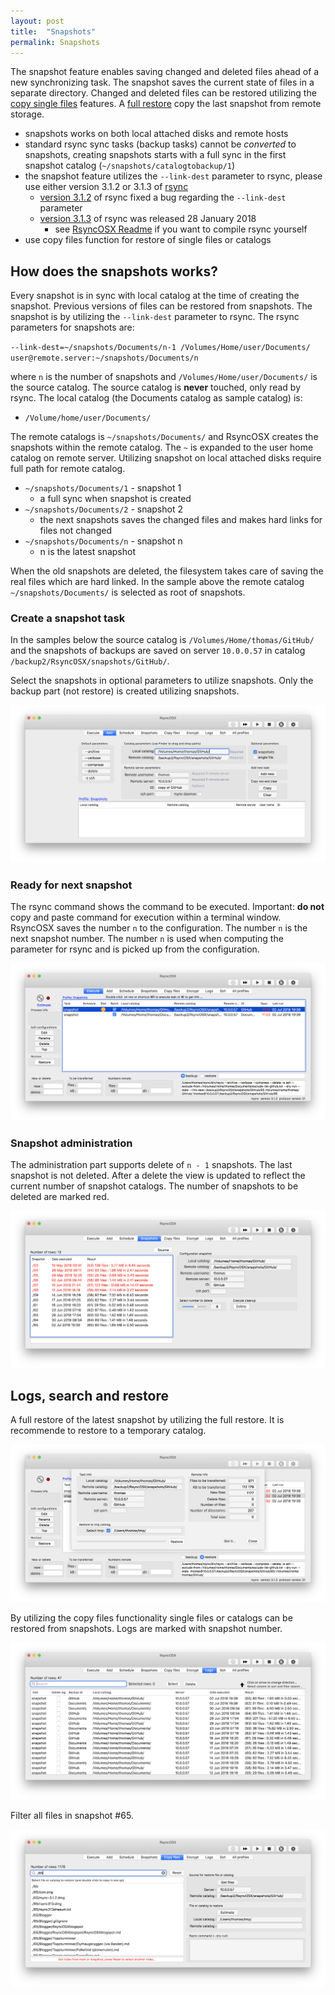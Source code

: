 ```yaml
---
layout: post
title:  "Snapshots"
permalink: Snapshots
---
```

The snapshot feature enables saving changed and deleted files ahead of a new synchronizing task. The snapshot saves the current state of files in a separate directory. Changed and deleted files can be restored utilizing the [copy single files](/CopySingleFiles) features. A [full restore](/Fullrestore) copy the last snapshot from remote storage.

- snapshots works on both local attached disks and remote hosts
- standard rsync sync tasks (backup tasks) cannot be *converted* to snapshots, creating snapshots starts with a full sync in the first snapshot catalog (`~/snapshots/catalogtobackup/1`)
- the snapshot feature utilizes the `--link-dest` parameter to rsync, please use either version 3.1.2 or 3.1.3 of [rsync](https://rsync.samba.org/)
  - [version 3.1.2](https://download.samba.org/pub/rsync/src/rsync-3.1.2-NEWS) of rsync fixed a bug regarding the `--link-dest` parameter
  - [version 3.1.3](https://download.samba.org/pub/rsync/src/rsync-3.1.3-NEWS) of rsync was released 28 January 2018
    - see [RsyncOSX Readme](https://github.com/rsyncOSX/RsyncOSX) if you want to compile rsync yourself
- use copy files function for restore of single files or catalogs

## How does the snapshots works?

Every snapshot is in sync with local catalog at the time of creating the snapshot. Previous versions of files can be restored from snapshots. The snapshot is by utilizing the `--link-dest` parameter to rsync. The rsync parameters for snapshots are:

`--link-dest=~/snapshots/Documents/n-1 /Volumes/Home/user/Documents/ user@remote.server:~/snapshots/Documents/n`

where `n` is the number of snapshots and `/Volumes/Home/user/Documents/` is the source catalog. The source catalog is **never** touched, only read by rsync. The local catalog (the Documents catalog as sample catalog) is:

- `/Volume/home/user/Documents/`

The remote catalogs is `~/snapshots/Documents/` and RsyncOSX creates the snapshots within the remote catalog. The `~` is expanded to the user home catalog on remote server. Utilizing snapshot on local attached disks require full path for remote catalog.

- `~/snapshots/Documents/1` - snapshot 1
  - a full sync when snapshot is created
- `~/snapshots/Documents/2` - snapshot 2
  - the next snapshots saves the changed files and makes hard links for files not changed
- `~/snapshots/Documents/n` - snapshot n
  - n is the latest snapshot

When the old snapshots are deleted, the filesystem takes care of saving the real files which are hard linked.  In the sample above the remote catalog `~/snapshots/Documents/` is selected as root of snapshots.

### Create a snapshot task

In the samples below the source catalog is `/Volumes/Home/thomas/GitHub/` and the snapshots of backups are saved on server `10.0.0.57` in catalog `/backup2/RsyncOSX/snapshots/GitHub/`.

Select the snapshots in optional parameters to utilize snapshots. Only the backup part (not restore) is created utilizing snapshots.

![Main view](/images/RsyncOSX/master/snapshots/createtask.png)

### Ready for next snapshot

The rsync command shows the command to be executed. Important: **do not** copy and paste command for execution within a terminal window. RsyncOSX saves the number `n` to the configuration. The number `n` is the next snapshot number. The number `n` is used when computing the parameter for rsync and is picked up from the configuration.

![Main view](/images/RsyncOSX/master/snapshots/readyforbackup.png)

### Snapshot administration

The administration part supports delete of `n - 1` snapshots. The last snapshot is not deleted. After a delete the view is updated to reflect the current number of snapshot catalogs. The number of snapshots to be deleted are marked red.

![Main view](/images/RsyncOSX/master/snapshots/delete.png)

## Logs, search and restore

A full restore of the latest snapshot by utilizing the full restore. It is recommende to restore to a temporary catalog.

![Main view](/images/RsyncOSX/master/snapshots/fullrestore.png)

By utilizing the copy files functionality single files or catalogs can be restored from snapshots. Logs are marked with snapshot number.

![Main view](/images/RsyncOSX/master/snapshots/copyfiles1.png)

Filter all files in snapshot #65.

![Main view](/images/RsyncOSX/master/snapshots/copyfiles2.png)
